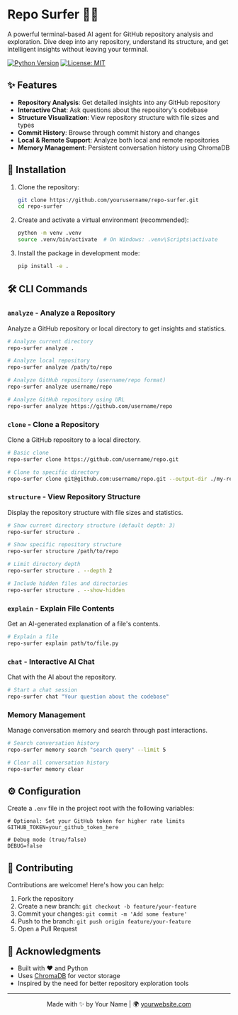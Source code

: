 # Repo Surfer 🏄‍♂️

A powerful terminal-based AI agent for GitHub repository analysis and exploration. Dive deep into any repository, understand its structure, and get intelligent insights without leaving your terminal.


[![Python Version](https://img.shields.io/badge/python-3.8%2B-blue)](https://www.python.org/)
[![License: MIT](https://img.shields.io/badge/License-MIT-yellow.svg)](https://opensource.org/licenses/MIT)

## ✨ Features

- **Repository Analysis**: Get detailed insights into any GitHub repository
- **Interactive Chat**: Ask questions about the repository's codebase
- **Structure Visualization**: View repository structure with file sizes and types
- **Commit History**: Browse through commit history and changes
- **Local & Remote Support**: Analyze both local and remote repositories
- **Memory Management**: Persistent conversation history using ChromaDB

## 🚀 Installation

1. Clone the repository:
   ```bash
   git clone https://github.com/yourusername/repo-surfer.git
   cd repo-surfer
   ```

2. Create and activate a virtual environment (recommended):
   ```bash
   python -m venv .venv
   source .venv/bin/activate  # On Windows: .venv\Scripts\activate
   ```

3. Install the package in development mode:
   ```bash
   pip install -e .
   ```

## 🛠️ CLI Commands

### `analyze` - Analyze a Repository
Analyze a GitHub repository or local directory to get insights and statistics.

```bash
# Analyze current directory
repo-surfer analyze .

# Analyze local repository
repo-surfer analyze /path/to/repo

# Analyze GitHub repository (username/repo format)
repo-surfer analyze username/repo

# Analyze GitHub repository using URL
repo-surfer analyze https://github.com/username/repo
```

### `clone` - Clone a Repository
Clone a GitHub repository to a local directory.

```bash
# Basic clone
repo-surfer clone https://github.com/username/repo.git

# Clone to specific directory
repo-surfer clone git@github.com:username/repo.git --output-dir ./my-repo
```

### `structure` - View Repository Structure
Display the repository structure with file sizes and statistics.

```bash
# Show current directory structure (default depth: 3)
repo-surfer structure .

# Show specific repository structure
repo-surfer structure /path/to/repo

# Limit directory depth
repo-surfer structure . --depth 2

# Include hidden files and directories
repo-surfer structure . --show-hidden
```

### `explain` - Explain File Contents
Get an AI-generated explanation of a file's contents.

```bash
# Explain a file
repo-surfer explain path/to/file.py
```

### `chat` - Interactive AI Chat
Chat with the AI about the repository.

```bash
# Start a chat session
repo-surfer chat "Your question about the codebase"
```

### Memory Management
Manage conversation memory and search through past interactions.

```bash
# Search conversation history
repo-surfer memory search "search query" --limit 5

# Clear all conversation history
repo-surfer memory clear
```

## ⚙️ Configuration

Create a `.env` file in the project root with the following variables:

```env
# Optional: Set your GitHub token for higher rate limits
GITHUB_TOKEN=your_github_token_here

# Debug mode (true/false)
DEBUG=false
```

## 🤝 Contributing

Contributions are welcome! Here's how you can help:

1. Fork the repository
2. Create a new branch: `git checkout -b feature/your-feature`
3. Commit your changes: `git commit -m 'Add some feature'`
4. Push to the branch: `git push origin feature/your-feature`
5. Open a Pull Request


## 🙏 Acknowledgments

- Built with ❤️ and Python
- Uses [ChromaDB](https://www.trychroma.com/) for vector storage
- Inspired by the need for better repository exploration tools

---

<p align="center">
  Made with ✨ by Your Name | 🌍 <a href="https://yourwebsite.com">yourwebsite.com</a>
</p>
